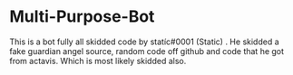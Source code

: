 # Multi-Purpose-Bot
This is a bot fully all skidded code by statíc#0001 (Static) . He skidded a fake guardian angel source, random code off github and code that he got from actavis. Which is most likely skidded also.
